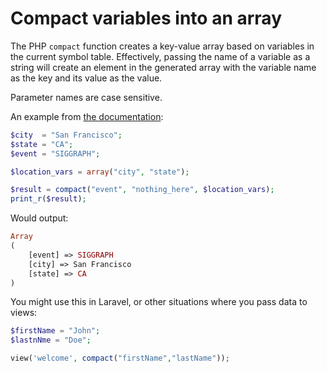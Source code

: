 # Compact variables into an array

The PHP `compact` function creates a key-value array based on variables in the current symbol table. Effectively, passing the name of a variable as a string will create an element in the generated array with the variable name as the key and its value as the value.

Parameter names are case sensitive.

An example from [the documentation](https://secure.php.net/manual/en/function.compact.php):

```php
$city  = "San Francisco";
$state = "CA";
$event = "SIGGRAPH";

$location_vars = array("city", "state");

$result = compact("event", "nothing_here", $location_vars);
print_r($result);
```

Would output:

```php
Array
(
    [event] => SIGGRAPH
    [city] => San Francisco
    [state] => CA
)
```

You might use this in Laravel, or other situations where you pass data to views:

```php
$firstName = "John";
$lastnNme = "Doe";

view('welcome', compact("firstName","lastName")); 
```
